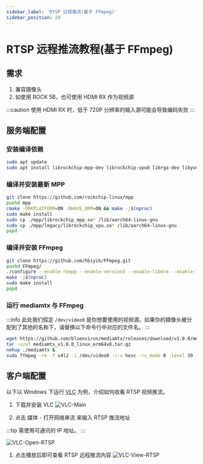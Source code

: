 ```yaml
---
sidebar_label: 'RTSP 远程推流(基于 FFmpeg)'
sidebar_position: 20
---
```


# RTSP 远程推流教程(基于 FFmpeg)

## 需求

1. 兼容摄像头
2. 如使用 ROCK 5B，也可使用 HDMI RX 作为视频源

:::caution
使用 HDMI RX 时，低于 720P 分辨率的输入源可能会导致编码失败
:::

## 服务端配置

### 安装编译依赖

```bash
sudo apt update
sudo apt install librockchip-mpp-dev librockchip-vpu0 librga-dev libyuv-dev libdrm-dev pkg-config libx264-dev build-essential git cmake
```

### 编译并安装最新 MPP
```bash
git clone https://github.com/rockchip-linux/mpp
pushd mpp
cmake -DRKPLATFORM=ON -DHAVE_DRM=ON && make -j$(nproc)
sudo make install
sudo cp ./mpp/librockchip_mpp.so* /lib/aarch64-linux-gnu
sudo cp ./mpp/legacy/librockchip_vpu.so* /lib/aarch64-linux-gnu
popd
```

### 编译并安装 FFmpeg

```bash
git clone https://github.com/hbiyik/FFmpeg.git
pushd FFmpeg/
./configure --enable-rkmpp --enable-version3 --enable-libdrm --enable-libx264 --enable-gpl
make -j$(nproc)
sudo make install
popd
```

### 运行 mediamtx 与 FFmpeg

:::info
此处我们假定 `/dev/video0` 是你想要使用的视频源。如果你的摄像头被分配到了其他的名称下，请替换以下命令行中对应的文件名。
:::

```bash
wget https://github.com/bluenviron/mediamtx/releases/download/v1.0.0/mediamtx_v1.0.0_linux_arm64v8.tar.gz
tar -xzvf mediamtx_v1.0.0_linux_arm64v8.tar.gz
nohup ./mediamtx &
sudo ffmpeg -re -f v4l2 -i /dev/video0 -c:v hevc -rc_mode 0 -level 30 -f rtsp rtsp://0.0.0.0:8554/stream
```

## 客户端配置

以下以 Windows 下运行 [VLC](https://www.videolan.org/vlc/) 为例，介绍如何收看 RTSP 视频推流。

1. 下载并安装 VLC
![VLC-Main](/img/general-tutorial/rtsp/VLC-Main.webp)

2. 点击 媒体 - 打开网络串流 来输入 RTSP 推流地址

:::tip
需使用可通讯的 IP 地址。
:::

![VLC-Open-RTSP](/img/general-tutorial/rtsp/VLC-Open-RTSP.webp)

1. 点击播放后即可查看 RTSP 远程推流内容
![VLC-View-RTSP](/img/general-tutorial/rtsp/VLC-View-RTSP.webp)
